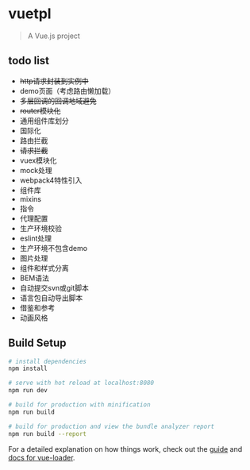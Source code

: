 # vuetpl

> A Vue.js project

## todo list
- ~~http请求封装到实例中~~
- demo页面（考虑路由懒加载）
- ~~多层回调的回调地域避免~~
- ~~router模块化~~
- 通用组件库划分
- 国际化
- 路由拦截
- ~~请求拦截~~
- vuex模块化
- mock处理
- webpack4特性引入
- 组件库
- mixins
- 指令
- 代理配置
- 生产环境校验
- eslint处理
- 生产环境不包含demo
- 图片处理
- 组件和样式分离
- BEM语法
- 自动提交svn或git脚本
- 语言包自动导出脚本
- 借鉴和参考
- 动画风格

## Build Setup

``` bash
# install dependencies
npm install

# serve with hot reload at localhost:8080
npm run dev

# build for production with minification
npm run build

# build for production and view the bundle analyzer report
npm run build --report
```

For a detailed explanation on how things work, check out the [guide](http://vuejs-templates.github.io/webpack/) and [docs for vue-loader](http://vuejs.github.io/vue-loader).
